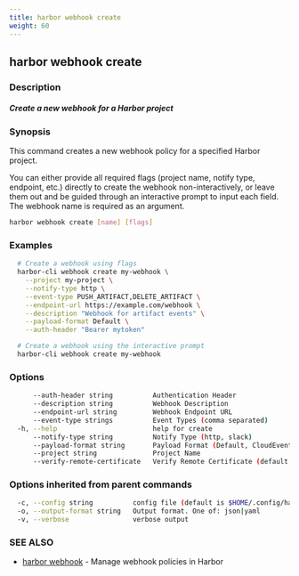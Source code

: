 ```yaml
---
title: harbor webhook create
weight: 60
---
```

## harbor webhook create

### Description

##### Create a new webhook for a Harbor project

### Synopsis

This command creates a new webhook policy for a specified Harbor project.

You can either provide all required flags (project name, notify type, endpoint, etc.) directly to create the webhook non-interactively,
or leave them out and be guided through an interactive prompt to input each field. The webhook name is required as an argument.

```sh
harbor webhook create [name] [flags]
```

### Examples

```sh
  # Create a webhook using flags
  harbor-cli webhook create my-webhook \
    --project my-project \
    --notify-type http \
    --event-type PUSH_ARTIFACT,DELETE_ARTIFACT \
    --endpoint-url https://example.com/webhook \
    --description "Webhook for artifact events" \
    --payload-format Default \
    --auth-header "Bearer mytoken"

  # Create a webhook using the interactive prompt
  harbor-cli webhook create my-webhook
```

### Options

```sh
      --auth-header string          Authentication Header
      --description string          Webhook Description
      --endpoint-url string         Webhook Endpoint URL
      --event-type strings          Event Types (comma separated)
  -h, --help                        help for create
      --notify-type string          Notify Type (http, slack)
      --payload-format string       Payload Format (Default, CloudEvents)
      --project string              Project Name
      --verify-remote-certificate   Verify Remote Certificate (default true)
```

### Options inherited from parent commands

```sh
  -c, --config string          config file (default is $HOME/.config/harbor-cli/config.yaml)
  -o, --output-format string   Output format. One of: json|yaml
  -v, --verbose                verbose output
```

### SEE ALSO

* [harbor webhook](harbor-webhook.md)	 - Manage webhook policies in Harbor

